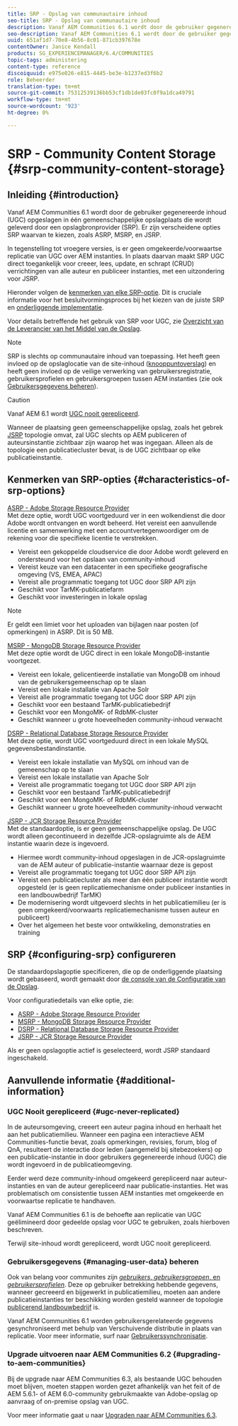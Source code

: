 ```yaml
---
title: SRP - Opslag van communautaire inhoud
seo-title: SRP - Opslag van communautaire inhoud
description: Vanaf AEM Communities 6.1 wordt door de gebruiker gegenereerde inhoud (UGC) opgeslagen in één gemeenschappelijke opslagplaats die wordt geleverd door een opslagprovider (SRP)
seo-description: Vanaf AEM Communities 6.1 wordt door de gebruiker gegenereerde inhoud (UGC) opgeslagen in één gemeenschappelijke opslagplaats die wordt geleverd door een opslagprovider (SRP)
uuid: 651af1d7-70e8-4b56-8c01-871cb397678e
contentOwner: Janice Kendall
products: SG_EXPERIENCEMANAGER/6.4/COMMUNITIES
topic-tags: administering
content-type: reference
discoiquuid: e975e026-e815-4445-be3e-b1237ed3f6b2
role: Beheerder
translation-type: tm+mt
source-git-commit: 75312539136bb53cf1db1de03fc0f9a1dca49791
workflow-type: tm+mt
source-wordcount: '923'
ht-degree: 0%

---
```



# SRP - Community Content Storage {#srp-community-content-storage}

## Inleiding {#introduction}

Vanaf AEM Communities 6.1 wordt door de gebruiker gegenereerde inhoud (UGC) opgeslagen in één gemeenschappelijke opslagplaats die wordt geleverd door een opslagbronprovider (SRP). Er zijn verscheidene opties SRP waarvan te kiezen, zoals ASRP, MSRP, en JSRP.

In tegenstelling tot vroegere versies, is er geen omgekeerde/voorwaartse replicatie van UGC over AEM instanties. In plaats daarvan maakt SRP UGC direct toegankelijk voor creeer, lees, update, en schrapt (CRUD) verrichtingen van alle auteur en publiceer instanties, met een uitzondering voor JSRP.

Hieronder volgen de [kenmerken van elke SRP-optie](#characteristics-of-srp-options). Dit is cruciale informatie voor het besluitvormingsproces bij het kiezen van de juiste SRP en [onderliggende implementatie](topologies.md).

Voor details betreffende het gebruik van SRP voor UGC, zie [Overzicht van de Leverancier van het Middel van de Opslag](srp.md).

>[!NOTE]
>
>SRP is slechts op communautaire inhoud van toepassing. Het heeft geen invloed op de opslaglocatie van de site-inhoud ([knooppuntoverslag](../../help/sites-deploying/data-store-config.md)) en heeft geen invloed op de veilige verwerking van gebruikersregistratie, gebruikersprofielen en gebruikersgroepen tussen AEM instanties (zie ook [Gebruikersgegevens beheren](#managing-user-data)).

>[!CAUTION]
>
>Vanaf AEM 6.1 wordt [UGC nooit gerepliceerd](#ugc-never-replicated).
>
>Wanneer de plaatsing geen gemeenschappelijke opslag, zoals het gebrek [JSRP](topologies.md#jsrp) topologie omvat, zal UGC slechts op AEM publiceren of auteursinstantie zichtbaar zijn waarop het was ingegaan. Alleen als de topologie een publicatiecluster bevat, is de UGC zichtbaar op elke publicatieinstantie.

## Kenmerken van SRP-opties {#characteristics-of-srp-options}

[ASRP - Adobe Storage Resource Provider](asrp.md)\
Met deze optie, wordt UGC voortgeduurd ver in een wolkendienst die door Adobe wordt ontvangen en wordt beheerd. Het vereist een aanvullende licentie en samenwerking met een accountvertegenwoordiger om de rekening voor die specifieke licentie te verstrekken.

* Vereist een gekoppelde cloudservice die door Adobe wordt geleverd en ondersteund voor het opslaan van community-inhoud
* Vereist keuze van een datacenter in een specifieke geografische omgeving (VS, EMEA, APAC)
* Vereist alle programmatic toegang tot UGC door SRP API zijn
* Geschikt voor TarMK-publicatiefarm
* Geschikt voor investeringen in lokale opslag

>[!NOTE]
>
>Er geldt een limiet voor het uploaden van bijlagen naar posten (of opmerkingen) in ASRP. Dit is 50 MB.

[MSRP - MongoDB Storage Resource Provider](msrp.md)\
Met deze optie wordt de UGC direct in een lokale MongoDB-instantie voortgezet.

* Vereist een lokale, gelicentieerde installatie van MongoDB om inhoud van de gebruikersgemeenschap op te slaan
* Vereist een lokale installatie van Apache Solr
* Vereist alle programmatic toegang tot UGC door SRP API zijn
* Geschikt voor een bestaand TarMK-publicatiebedrijf
* Geschikt voor een MongoMK- of RdbMK-cluster
* Geschikt wanneer u grote hoeveelheden community-inhoud verwacht

[DSRP - Relational Database Storage Resource Provider](dsrp.md)\
Met deze optie, wordt UGC voortgeduurd direct in een lokale MySQL gegevensbestandinstantie.

* Vereist een lokale installatie van MySQL om inhoud van de gemeenschap op te slaan
* Vereist een lokale installatie van Apache Solr
* Vereist alle programmatic toegang tot UGC door SRP API zijn
* Geschikt voor een bestaand TarMK-publicatiebedrijf
* Geschikt voor een MongoMK- of RdbMK-cluster
* Geschikt wanneer u grote hoeveelheden community-inhoud verwacht

[JSRP - JCR Storage Resource Provider](jsrp.md)\
Met de standaardoptie, is er geen gemeenschappelijke opslag. De UGC wordt alleen gecontinueerd in dezelfde JCR-opslagruimte als de AEM instantie waarin deze is ingevoerd.

* Hiermee wordt community-inhoud opgeslagen in de JCR-opslagruimte van de AEM auteur of publicatie-instantie waarnaar deze is gepost
* Vereist alle programmatic toegang tot UGC door SRP API zijn
* Vereist een publicatiecluster als meer dan één publiceer instantie wordt opgesteld (er is geen replicatiemechanisme onder publiceer instanties in een landbouwbedrijf TarMK)
* De modernisering wordt uitgevoerd slechts in het publicatiemilieu (er is geen omgekeerd/voorwaarts replicatiemechanisme tussen auteur en publiceert)
* Over het algemeen het beste voor ontwikkeling, demonstraties en training

## SRP {#configuring-srp} configureren

De standaardopslagoptie specificeren, die op de onderliggende plaatsing wordt gebaseerd, wordt gemaakt door [de console van de Configuratie van de Opslag](srp-config.md).

Voor configuratiedetails van elke optie, zie:

* [ASRP - Adobe Storage Resource Provider](asrp.md)
* [MSRP - MongoDB Storage Resource Provider](msrp.md)
* [DSRP - Relational Database Storage Resource Provider](dsrp.md)
* [JSRP - JCR Storage Resource Provider](jsrp.md)

Als er geen opslagoptie actief is geselecteerd, wordt JSRP standaard ingeschakeld.

## Aanvullende informatie {#additional-information}

### UGC Nooit gerepliceerd {#ugc-never-replicated}

In de auteursomgeving, creeert een auteur pagina inhoud en herhaalt het aan het publicatiemilieu. Wanneer een pagina een interactieve AEM Communities-functie bevat, zoals opmerkingen, revisies, forum, blog of QnA, resulteert de interactie door leden (aangemeld bij sitebezoekers) op een publicatie-instantie in door gebruikers gegenereerde inhoud (UGC) die wordt ingevoerd in de publicatieomgeving.

Eerder werd deze community-inhoud omgekeerd gerepliceerd naar auteur-instanties en van de auteur gerepliceerd naar publicatie-instanties. Het was problematisch om consistentie tussen AEM instanties met omgekeerde en voorwaartse replicatie te handhaven.

Vanaf AEM Communities 6.1 is de behoefte aan replicatie van UGC geëlimineerd door gedeelde opslag voor UGC te gebruiken, zoals hierboven beschreven.

Terwijl site-inhoud wordt gerepliceerd, wordt UGC nooit gerepliceerd.

### Gebruikersgegevens {#managing-user-data} beheren

Ook van belang voor communites zijn [*gebruikers*, *gebruikersgroepen*, en *gebruikersprofielen*](users.md). Deze op gebruiker betrekking hebbende gegevens, wanneer gecreeerd en bijgewerkt in publicatiemilieu, moeten aan andere publicatieinstanties ter beschikking worden gesteld wanneer de topologie [publicerend landbouwbedrijf](../../help/sites-deploying/recommended-deploys.md#tarmk-farm) is.

Vanaf AEM Communities 6.1 worden gebruikersgerelateerde gegevens gesynchroniseerd met behulp van Verschuivende distributie in plaats van replicatie. Voor meer informatie, surf naar [Gebruikerssynchronisatie](sync.md).

### Upgrade uitvoeren naar AEM Communities 6.2 {#upgrading-to-aem-communities}

Bij de upgrade naar AEM Communities 6.3, als bestaande UGC behouden moet blijven, moeten stappen worden gezet afhankelijk van het feit of de AEM 5.6.1- of AEM 6.0-community gebruikmaakte van Adobe-opslag op aanvraag of on-premise opslag van UGC.

Voor meer informatie gaat u naar [Upgraden naar AEM Communities 6.3](upgrade.md).
